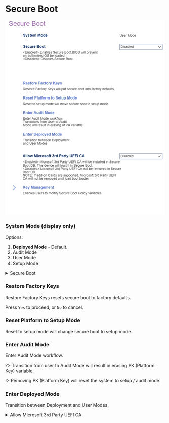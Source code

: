 # Secure Boot

![](./img/thinkcenter_secure_boot.png)

### System Mode (display only) ###

<!-- TODO: add description -->

Options:

1. **Deployed Mode** - Default.
1. Audit Mode
1. User Mode
1. Setup Mode

<details><summary>Secure Boot</summary>

1.  **Enabled** - BIOS will prevent unauthorized OS from loading.
1.  Disabled - disables Secure Boot.

<!-- TODO: add WMI
| WMI Setting name | Values | SVP Req'd | AMD/Intel |
|:---|:---|:---|:---|
| SecureBoot | setting_values | yes_no | amd_intel |
-->
</details>

### Restore Factory Keys ###

Restore Factory Keys resets secure boot to factory defaults.

Press `Yes` to proceed, or `No` to cancel.

### Reset Platform to Setup Mode ###

Reset to setup mode will change secure boot to setup mode.

### Enter Audit Mode ###

Enter Audit Mode workflow.

?> Transition from user to Audit Mode will result in erasing PK (Platform Key) variable.

!> Removing PK (Platform Key) will reset the system to setup / audit mode.

### Enter Deployed Mode ###

Transition between Deployment and User Modes.

<details><summary>Allow Microsoft 3rd Party UEFI CA</summary>

Options:

1.  **Enabled** - Install Microsoft 3rd Party UEFI CA, and trust it in secure boot. Default.
2.  Disabled. Remove Microsoft 3rd Party UEFI CA in secure boot BD.


<!-- | WMI Setting name | Values | SVP Req'd | AMD/Intel |
|:---|:---|:---|:---|
| AllowMicrosoft3rdPartyUEFICA | setting_values | yes_no | amd_intel | -->

?> If add-on cards are supported, Microsoft 3rd Party UEFI CA will not be removed until the boot loader is loaded.

<!-- MODEL: Only M90t/s-3 -->

</details>
